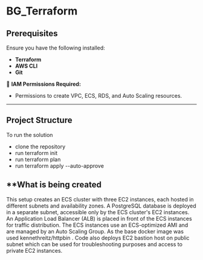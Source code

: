# BG_Terraform

##  **Prerequisites**
Ensure you have the following installed:
- **Terraform** 
- **AWS CLI** 
- **Git** 

🔹 **IAM Permissions Required:**
- Permissions to create VPC, ECS, RDS, and Auto Scaling resources.

---

##  **Project Structure**
To run the solution 
- clone the repository 
- run terraform init 
- run terraform plan 
- run terraform apply --auto-approve

## **What is being created

This setup creates an ECS cluster with three EC2 instances, each hosted in different subnets and availability zones. A PostgreSQL database is deployed in a separate subnet, accessible only by the ECS cluster's EC2 instances. An Application Load Balancer (ALB) is placed in front of the ECS instances for traffic distribution. The ECS instances use an ECS-optimized AMI and are managed by an Auto Scaling Group. As the base docker image was used kennethreitz/httpbin . 
Code also deploys EC2 bastion host on public subnet which can be used for troubleshooting purposes and access to private EC2 instances. 



